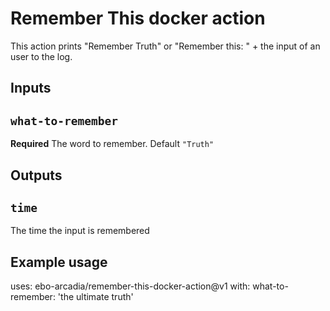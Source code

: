 # Remember This docker action

This action prints "Remember Truth" or "Remember this: " + the input of an user to the log.

## Inputs

## `what-to-remember`

**Required** The word to remember. Default `"Truth"`

## Outputs

## `time`

The time the input is remembered

## Example usage

uses: ebo-arcadia/remember-this-docker-action@v1
with:
  what-to-remember: 'the ultimate truth'
